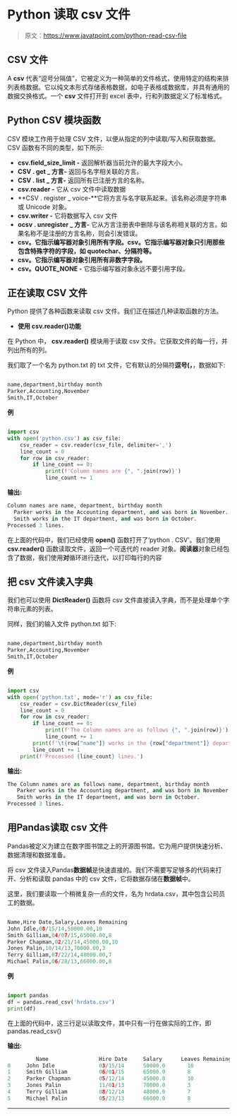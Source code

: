 # Python 读取 csv 文件

> 原文：<https://www.javatpoint.com/python-read-csv-file>

## CSV 文件

A **csv** 代表“逗号分隔值”，它被定义为一种简单的文件格式，使用特定的结构来排列表格数据。它以纯文本形式存储表格数据，如电子表格或数据库，并具有通用的数据交换格式。一个 **csv** 文件打开到 excel 表中，行和列数据定义了标准格式。

## Python CSV 模块函数

CSV 模块工作用于处理 CSV 文件，以便从指定的列中读取/写入和获取数据。CSV 函数有不同的类型，如下所示:

*   **csv.field_size_limit -** 返回解析器当前允许的最大字段大小。
*   **CSV . get _ 方言-** 返回与名字相关联的方言。
*   **CSV . list _ 方言-** 返回所有已注册方言的名称。
*   **csv.reader -** 它从 csv 文件中读取数据
*   **CSV . register _ voice-**它将方言与名字联系起来。该名称必须是字符串或 Unicode 对象。
*   **csv.writer -** 它将数据写入 csv 文件
*   **ocsv . unregister _ 方言-** 它从方言注册表中删除与该名称相关联的方言。如果名称不是注册的方言名称，则会引发错误。
*   **csv。它指示编写器对象引用所有字段。csv。它指示编写器对象只引用那些包含特殊字符的字段，如 quotechar、分隔符等。**
*   **csv。它指示编写器对象引用所有非数字字段。**
*   **csv。QUOTE_NONE -** 它指示编写器对象永远不要引用字段。

## 正在读取 CSV 文件

Python 提供了各种函数来读取 csv 文件。我们正在描述几种读取函数的方法。

*   **使用 csv.reader()功能**

在 Python 中， **csv.reader()** 模块用于读取 csv 文件。它获取文件的每一行，并列出所有的列。

我们取了一个名为 python.txt 的 txt 文件，它有默认的分隔符**逗号(，**，数据如下:

```py

name,department,birthday month  
Parker,Accounting,November  
Smith,IT,October  

```

**例**

```py

import csv  
with open('python.csv') as csv_file:  
    csv_reader = csv.reader(csv_file, delimiter=',')  
    line_count = 0  
    for row in csv_reader:  
        if line_count == 0:  
            print(f'Column names are {", ".join(row)}')  
            line_count += 1  

```

**输出:**

```py
Column names are name, department, birthday month
  Parker works in the Accounting department, and was born in November.
  Smith works in the IT department, and was born in October.
Processed 3 lines.

```

在上面的代码中，我们已经使用 **open()** 函数打开了‘python . CSV’。我们使用 **csv.reader()** 函数读取文件，返回一个可迭代的 reader 对象。**阅读器**对象已经包含了数据，我们使用**对**循环进行迭代，以打印每行的内容

## 把 csv 文件读入字典

我们也可以使用 **DictReader()** 函数将 csv 文件直接读入字典，而不是处理单个字符串元素的列表。

同样，我们的输入文件 python.txt 如下:

```py

name,department,birthday month  
Parker,Accounting,November  
Smith,IT,October  

```

**例**

```py

import csv    
with open('python.txt', mode='r') as csv_file:  
    csv_reader = csv.DictReader(csv_file)  
    line_count = 0  
    for row in csv_reader:  
        if line_count == 0:  
            print(f'The Column names are as follows {", ".join(row)}')  
            line_count += 1  
        print(f'\t{row["name"]} works in the {row["department"]} department, and was born in {row["birthday month"]}.')  
        line_count += 1  
    print(f'Processed {line_count} lines.')  

```

**输出:**

```py
The Column names are as follows name, department, birthday month
   Parker works in the Accounting department, and was born in November.
   Smith works in the IT department, and was born in October.
Processed 3 lines.

```

## 用Pandas读取 csv 文件

Pandas被定义为建立在数字图书馆之上的开源图书馆。它为用户提供快速分析、数据清理和数据准备。

将 csv 文件读入Pandas**数据帧**是快速直接的。我们不需要写足够多的代码来打开、分析和读取 pandas 中的 csv 文件，它将数据存储在**数据帧**中。

这里，我们要读取一个稍微复杂一点的文件，名为 hrdata.csv，其中包含公司员工的数据。

```py

Name,Hire Date,Salary,Leaves Remaining  
John Idle,08/15/14,50000.00,10  
Smith Gilliam,04/07/15,65000.00,8  
Parker Chapman,02/21/14,45000.00,10  
Jones Palin,10/14/13,70000.00,3  
Terry Gilliam,07/22/14,48000.00,7  
Michael Palin,06/28/13,66000.00,8  

```

**例**

```py

import pandas  
df = pandas.read_csv('hrdata.csv')  
print(df)  

```

在上面的代码中，这三行足以读取文件，其中只有一行在做实际的工作，即 pandas.read_csv()

**输出:**

```py
         Name                Hire Date     Salary      Leaves Remaining
0     John Idle              03/15/14      50000.0       10
1     Smith Gilliam          06/01/15      65000.0       8
2     Parker Chapman         05/12/14      45000.0       10
3     Jones Palin            11/01/13      70000.0       3
4     Terry Gilliam          08/12/14      48000.0       7
5     Michael Palin          05/23/13      66000.0       8

```

* * *